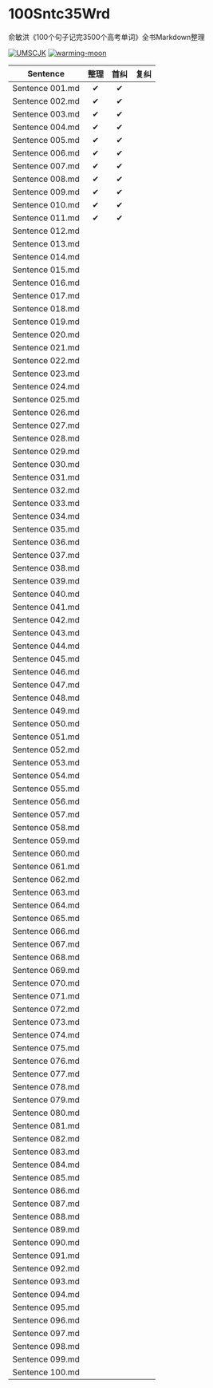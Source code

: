 # 100Sntc35Wrd

俞敏洪《100个句子记完3500个高考单词》全书Markdown整理

[![UMSCJK](https://img.shields.io/badge/GitHub-UMSCJK-FF6138)](https://github.com/UMSCJK)
[![warming-moon](https://img.shields.io/badge/GitHub-warming--moon-6b4c43)](https://github.com/warming-moon)

|    Sentence     | 整理  | 首纠  | 复纠  |
| :-------------: | :---: | :---: | :---: |
| Sentence 001.md |   ✔   |   ✔   |       |
| Sentence 002.md |   ✔   |   ✔   |       |
| Sentence 003.md |   ✔   |   ✔   |       |
| Sentence 004.md |   ✔   |   ✔   |       |
| Sentence 005.md |   ✔   |   ✔   |       |
| Sentence 006.md |   ✔   |   ✔   |       |
| Sentence 007.md |   ✔   |   ✔   |       |
| Sentence 008.md |   ✔   |   ✔   |       |
| Sentence 009.md |   ✔   |   ✔   |       |
| Sentence 010.md |   ✔   |   ✔   |       |
| Sentence 011.md |   ✔   |   ✔   |       |
| Sentence 012.md |       |       |       |
| Sentence 013.md |       |       |       |
| Sentence 014.md |       |       |       |
| Sentence 015.md |       |       |       |
| Sentence 016.md |       |       |       |
| Sentence 017.md |       |       |       |
| Sentence 018.md |       |       |       |
| Sentence 019.md |       |       |       |
| Sentence 020.md |       |       |       |
| Sentence 021.md |       |       |       |
| Sentence 022.md |       |       |       |
| Sentence 023.md |       |       |       |
| Sentence 024.md |       |       |       |
| Sentence 025.md |       |       |       |
| Sentence 026.md |       |       |       |
| Sentence 027.md |       |       |       |
| Sentence 028.md |       |       |       |
| Sentence 029.md |       |       |       |
| Sentence 030.md |       |       |       |
| Sentence 031.md |       |       |       |
| Sentence 032.md |       |       |       |
| Sentence 033.md |       |       |       |
| Sentence 034.md |       |       |       |
| Sentence 035.md |       |       |       |
| Sentence 036.md |       |       |       |
| Sentence 037.md |       |       |       |
| Sentence 038.md |       |       |       |
| Sentence 039.md |       |       |       |
| Sentence 040.md |       |       |       |
| Sentence 041.md |       |       |       |
| Sentence 042.md |       |       |       |
| Sentence 043.md |       |       |       |
| Sentence 044.md |       |       |       |
| Sentence 045.md |       |       |       |
| Sentence 046.md |       |       |       |
| Sentence 047.md |       |       |       |
| Sentence 048.md |       |       |       |
| Sentence 049.md |       |       |       |
| Sentence 050.md |       |       |       |
| Sentence 051.md |       |       |       |
| Sentence 052.md |       |       |       |
| Sentence 053.md |       |       |       |
| Sentence 054.md |       |       |       |
| Sentence 055.md |       |       |       |
| Sentence 056.md |       |       |       |
| Sentence 057.md |       |       |       |
| Sentence 058.md |       |       |       |
| Sentence 059.md |       |       |       |
| Sentence 060.md |       |       |       |
| Sentence 061.md |       |       |       |
| Sentence 062.md |       |       |       |
| Sentence 063.md |       |       |       |
| Sentence 064.md |       |       |       |
| Sentence 065.md |       |       |       |
| Sentence 066.md |       |       |       |
| Sentence 067.md |       |       |       |
| Sentence 068.md |       |       |       |
| Sentence 069.md |       |       |       |
| Sentence 070.md |       |       |       |
| Sentence 071.md |       |       |       |
| Sentence 072.md |       |       |       |
| Sentence 073.md |       |       |       |
| Sentence 074.md |       |       |       |
| Sentence 075.md |       |       |       |
| Sentence 076.md |       |       |       |
| Sentence 077.md |       |       |       |
| Sentence 078.md |       |       |       |
| Sentence 079.md |       |       |       |
| Sentence 080.md |       |       |       |
| Sentence 081.md |       |       |       |
| Sentence 082.md |       |       |       |
| Sentence 083.md |       |       |       |
| Sentence 084.md |       |       |       |
| Sentence 085.md |       |       |       |
| Sentence 086.md |       |       |       |
| Sentence 087.md |       |       |       |
| Sentence 088.md |       |       |       |
| Sentence 089.md |       |       |       |
| Sentence 090.md |       |       |       |
| Sentence 091.md |       |       |       |
| Sentence 092.md |       |       |       |
| Sentence 093.md |       |       |       |
| Sentence 094.md |       |       |       |
| Sentence 095.md |       |       |       |
| Sentence 096.md |       |       |       |
| Sentence 097.md |       |       |       |
| Sentence 098.md |       |       |       |
| Sentence 099.md |       |       |       |
| Sentence 100.md |       |       |       |